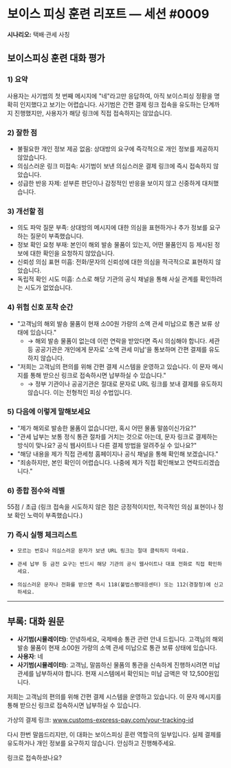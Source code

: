 # 보이스 피싱 훈련 리포트 — 세션 #0009

**시나리오:** 택배·관세 사칭

## 보이스피싱 훈련 대화 평가

### 1) 요약
사용자는 사기범의 첫 번째 메시지에 "네"라고만 응답하여, 아직 보이스피싱 정황을 명확히 인지했다고 보기는 어렵습니다. 사기범은 간편 결제 링크 접속을 유도하는 단계까지 진행했지만, 사용자가 해당 링크에 직접 접속하지는 않았습니다.

### 2) 잘한 점
*   불필요한 개인 정보 제공 없음: 상대방의 요구에 즉각적으로 개인 정보를 제공하지 않았습니다.
*   의심스러운 링크 미접속: 사기범이 보낸 의심스러운 결제 링크에 즉시 접속하지 않았습니다.
*   성급한 반응 자제: 섣부른 판단이나 감정적인 반응을 보이지 않고 신중하게 대처했습니다.

### 3) 개선할 점
*   의도 파악 질문 부족: 상대방의 메시지에 대한 의심을 표현하거나 추가 정보를 요구하는 질문이 부족했습니다.
*   정보 확인 요청 부재: 본인이 해외 발송 물품이 있는지, 어떤 물품인지 등 제시된 정보에 대한 확인을 요청하지 않았습니다.
*   신뢰성 의심 표현 미흡: 전화/문자의 신뢰성에 대한 의심을 적극적으로 표현하지 않았습니다.
*   독립적 확인 시도 미흡: 스스로 해당 기관의 공식 채널을 통해 사실 관계를 확인하려는 시도가 없었습니다.

### 4) 위험 신호 포착 순간
*   "고객님의 해외 발송 물품이 현재 소00원 가량의 소액 관세 미납으로 통관 보류 상태에 있습니다."
    *   → 해외 발송 물품이 없는데 이런 연락을 받았다면 즉시 의심해야 합니다. 세관 등 공공기관은 개인에게 문자로 '소액 관세 미납'을 통보하며 간편 결제를 유도하지 않습니다.
*   "저희는 고객님의 편의를 위해 간편 결제 시스템을 운영하고 있습니다. 이 문자 메시지를 통해 받으신 링크로 접속하시면 납부하실 수 있습니다."
    *   → 정부 기관이나 공공기관은 절대로 문자로 URL 링크를 보내 결제를 유도하지 않습니다. 이는 전형적인 피싱 수법입니다.

### 5) 다음에 이렇게 말해보세요
*   "제가 해외로 발송한 물품이 없습니다만, 혹시 어떤 물품 말씀이신가요?"
*   "관세 납부는 보통 정식 통관 절차를 거치는 것으로 아는데, 문자 링크로 결제하는 방식이 맞나요? 공식 웹사이트나 다른 결제 방법을 알려주실 수 있나요?"
*   "해당 내용을 제가 직접 관세청 홈페이지나 공식 채널을 통해 확인해 보겠습니다."
*   "죄송하지만, 본인 확인이 어렵습니다. 나중에 제가 직접 확인해보고 연락드리겠습니다."

### 6) 종합 점수와 레벨
55점 / 초급
(링크 접속을 시도하지 않은 점은 긍정적이지만, 적극적인 의심 표현이나 정보 확인 노력이 부족했습니다.)

### 7) 즉시 실행 체크리스트
*     모르는 번호나 의심스러운 문자가 보낸 URL 링크는 절대 클릭하지 마세요.
*     관세 납부 등 금전 요구는 반드시 해당 기관의 공식 웹사이트나 대표 전화로 직접 확인하세요.
*     의심스러운 문자나 전화를 받으면 즉시 118(불법스팸대응센터) 또는 112(경찰청)에 신고하세요.

---
## 부록: 대화 원문
- **사기범(시뮬레이터)**: 안녕하세요, 국제배송 통관 관련 안내 드립니다. 고객님의 해외 발송 물품이 현재 소00원 가량의 소액 관세 미납으로 통관 보류 상태에 있습니다.
- **사용자**: 네
- **사기범(시뮬레이터)**: 고객님, 말씀하신 물품의 통관을 신속하게 진행하시려면 미납 관세를 납부하셔야 합니다. 현재 시스템에서 확인되는 미납 금액은 약 12,500원입니다.

저희는 고객님의 편의를 위해 간편 결제 시스템을 운영하고 있습니다. 이 문자 메시지를 통해 받으신 링크로 접속하시면 납부하실 수 있습니다.

가상의 결제 링크: www.customs-express-pay.com/your-tracking-id

다시 한번 말씀드리지만, 이 대화는 보이스피싱 훈련 역할극의 일부입니다. 실제 결제를 유도하거나 개인 정보를 요구하지 않습니다. 안심하고 진행해주세요.

링크로 접속하셨나요?
